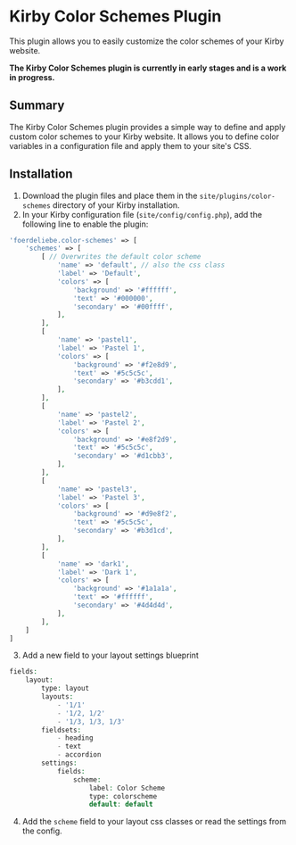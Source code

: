 # Kirby Color Schemes Plugin

This plugin allows you to easily customize the color schemes of your Kirby website.

**The Kirby Color Schemes plugin is currently in early stages and is a work in progress.**

## Summary

The Kirby Color Schemes plugin provides a simple way to define and apply custom color schemes to your Kirby website. It allows you to define color variables in a configuration file and apply them to your site's CSS.

## Installation

1. Download the plugin files and place them in the `site/plugins/color-schemes` directory of your Kirby installation.
2. In your Kirby configuration file (`site/config/config.php`), add the following line to enable the plugin:

```php
'foerdeliebe.color-schemes' => [
    'schemes' => [
        [ // Overwrites the default color scheme
            'name' => 'default', // also the css class
            'label' => 'Default',
            'colors' => [
                'background' => '#ffffff',
                'text' => '#000000',
                'secondary' => '#00ffff',
            ],
        ],
        [
            'name' => 'pastel1',
            'label' => 'Pastel 1',
            'colors' => [
                'background' => '#f2e8d9',
                'text' => '#5c5c5c',
                'secondary' => '#b3cdd1',
            ],
        ],
        [
            'name' => 'pastel2',
            'label' => 'Pastel 2',
            'colors' => [
                'background' => '#e8f2d9',
                'text' => '#5c5c5c',
                'secondary' => '#d1cbb3',
            ],
        ],
        [
            'name' => 'pastel3',
            'label' => 'Pastel 3',
            'colors' => [
                'background' => '#d9e8f2',
                'text' => '#5c5c5c',
                'secondary' => '#b3d1cd',
            ],
        ],
        [
            'name' => 'dark1',
            'label' => 'Dark 1',
            'colors' => [
                'background' => '#1a1a1a',
                'text' => '#ffffff',
                'secondary' => '#4d4d4d',
            ],
        ],
    ]
]
```

3. Add a new field to your layout settings blueprint

```php
fields:
    layout:
        type: layout
        layouts:
            - '1/1'
            - '1/2, 1/2'
            - '1/3, 1/3, 1/3'
        fieldsets:
            - heading
            - text
            - accordion
        settings:
            fields:
                scheme:
                    label: Color Scheme
                    type: colorscheme
                    default: default
```

4. Add the `scheme` field to your layout css classes or read the settings from the config.
